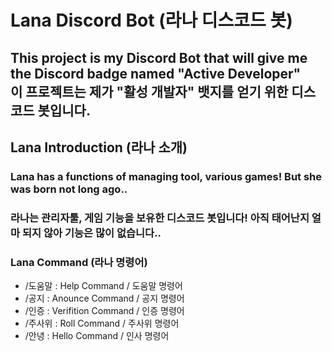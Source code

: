 Lana Discord Bot (라나 디스코드 봇)
================================

This project is my Discord Bot that will give me the Discord badge named "Active Developer"   
이 프로젝트는 제가 "활성 개발자" 뱃지를 얻기 위한 디스코드 봇입니다.
---------------------------------------------------------------------------------------------------------------
  
   
   
## Lana Introduction (라나 소개)
### Lana has a functions of managing tool, various games! But she was born not long ago..
### 라나는 관리자툴, 게임 기능을 보유한 디스코드 봇입니다! 아직 태어난지 얼마 되지 않아 기능은 많이 없습니다..
   
   
   
### Lana Command (라나 명령어)
+ /도움말 : Help Command / 도움말 명령어
+ /공지 <Channel> <Message> : Anounce Command / 공지 명령어
+ /인증 : Verifition Command / 인증 명령어
+ /주사위 <Integer> : Roll Command / 주사위 명령어
+ /안녕 : Hello Command / 인사 명령어
